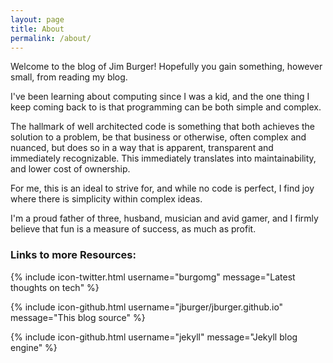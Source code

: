 ```yaml
---
layout: page
title: About
permalink: /about/
---
```


Welcome to the blog of Jim Burger! Hopefully you gain something, however small, from reading my blog.

I've been learning about computing since I was a kid, and the one thing I keep coming back to is that programming can be both simple and complex.

The hallmark of well architected code is something that both achieves the solution to a problem, be that business or otherwise, often complex and nuanced, but does so in a way that is apparent, transparent and immediately recognizable. This immediately translates into maintainability, and lower cost of ownership.

For me, this is an ideal to strive for, and while no code is perfect, I find joy where there is simplicity within complex ideas.

I'm a proud father of three, husband, musician and avid gamer, and I firmly believe that fun is a measure of success, as much as profit.

### Links to more Resources:

{% include icon-twitter.html username="burgomg" message="Latest thoughts on tech" %}

{% include icon-github.html username="jburger/jburger.github.io" message="This blog source" %}

{% include icon-github.html username="jekyll" message="Jekyll blog engine" %}
